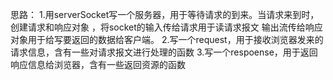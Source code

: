 思路：
1.用serverSocket写一个服务器，用于等待请求的到来。当请求来到时，创建请求和响应对象 ，将socket的输入传给请求用于读请求报文
输出流传给响应对象用于给写要返回的数据给客户端。
2.写一个request，用于接收浏览器发来的请求信息，含有一些对请求报文进行处理的函数
3.写一个respoense，用于返回响应信息给浏览器，含有一些返回资源的函数